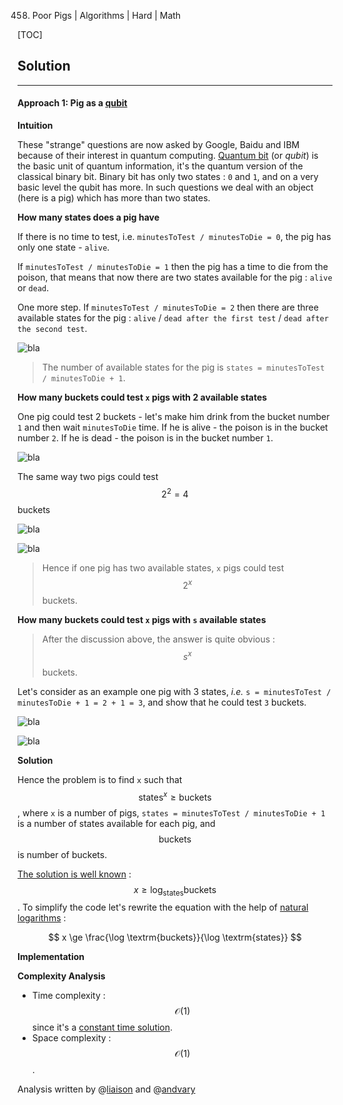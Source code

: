 458. Poor Pigs | Algorithms | Hard | Math

[TOC]

## Solution

---
   
#### Approach 1: Pig as a [qubit](https://en.wikipedia.org/wiki/Qubit) 

**Intuition**

These "strange" questions are now asked by Google, Baidu and IBM 
because of their interest in quantum computing. 
[Quantum bit]((https://en.wikipedia.org/wiki/Qubit)) 
(or _qubit_) is the basic unit of quantum information, it's 
the quantum version of the classical binary bit.
Binary bit has only two states : `0` and `1`, 
and on a very basic level the qubit has more. 
In such questions we deal with an object (here is a pig) which has more than two states.

**How many states does a pig have**

If there is no time to test, i.e. `minutesToTest / minutesToDie = 0`, 
the pig has only one state - `alive`.

If `minutesToTest / minutesToDie = 1` then the pig has a time to die from the poison,
that means that now there are two states available for the pig : `alive` or `dead`.  

One more step. If `minutesToTest / minutesToDie = 2` then there are three available 
states for the pig : `alive` / `dead after the first test` / `dead after the second test`.

![bla](../Figures/458/pigs.png)

> The number of available states for the pig is `states = minutesToTest / minutesToDie + 1`.
        
**How many buckets could test `x` pigs with 2 available states**

One pig could test 2 buckets - let's make him drink from the bucket 
number `1` and then wait `minutesToDie` time. If he is alive - the 
poison is in the bucket number `2`. If he is dead - the poison 
is in the bucket number `1`. 

![bla](../Figures/458/pigs_bucket.png)

The same way two pigs could test $$2^2 = 4$$ buckets

![bla](../Figures/458/2_pigs.png)

![bla](../Figures/458/2_pigs_results.png)

> Hence if one pig has two available states, `x` pigs could
test $$2^x$$ buckets.

**How many buckets could test `x` pigs with `s` available states**

> After the discussion above, the answer is quite obvious : $$s^x$$ buckets.

Let's consider as an example one pig with 3 states, _i.e._ 
`s = minutesToTest / minutesToDie + 1 = 2 + 1 = 3`, and show that
he could test `3` buckets.

![bla](../Figures/458/1_pig_2_tries.png)

![bla](../Figures/458/1_pig_results.png)

**Solution**

Hence the problem is to find `x` such that $$\textrm{states}^x \ge \textrm{buckets}$$,
where `x` is a number of pigs, `states = minutesToTest / minutesToDie + 1`
is a number of states available for each pig, and 
$$\textrm{buckets}$$ is number of buckets.

[The solution is well known](https://en.wikipedia.org/wiki/Exponential_function) :
$$x \ge \log_{\textrm{states}}{\textrm{buckets}}$$. 
To simplify the code let's rewrite the equation with the help of 
[natural logarithms](https://en.wikipedia.org/wiki/List_of_logarithmic_identities#Changing_the_base) :

$$
x \ge \frac{\log \textrm{buckets}}{\log \textrm{states}}
$$

**Implementation**



**Complexity Analysis**

* Time complexity : $$\mathcal{O}(1)$$ since it's a [constant time
solution](https://stackoverflow.com/a/7317571/7775414). 
* Space complexity : $$\mathcal{O}(1)$$. 


Analysis written by @[liaison](https://leetcode.com/liaison/)
and @[andvary](https://leetcode.com/andvary/)

